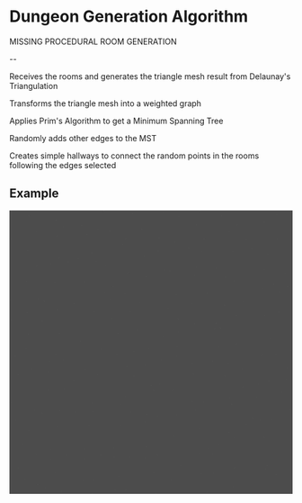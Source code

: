 # Dungeon Generation Algorithm

MISSING PROCEDURAL ROOM GENERATION

--

Receives the rooms and generates the triangle mesh result from Delaunay's Triangulation

Transforms the triangle mesh into a weighted graph

Applies Prim's Algorithm to get a Minimum Spanning Tree

Randomly adds other edges to the MST

Creates simple hallways to connect the random points in the rooms following the edges selected



## Example

![example.gif](example.gif)
